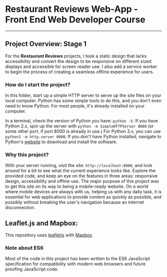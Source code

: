 # Restaurant Reviews Web-App - Front End Web Developer Course
---

## Project Overview: Stage 1

For the **Restaurant Reviews** projects, I took a static design that lacks accessibility and convert the design to be responsive on different sized displays and accessible for screen reader use. I also add a service worker to begin the process of creating a seamless offline experience for users.

### How do I start the project?

In this folder, start up a simple HTTP server to serve up the site files on your local computer. Python has some simple tools to do this, and you don't even need to know Python. For most people, it's already installed on your computer.

In a terminal, check the version of Python you have: `python -V`. If you have Python 2.x, spin up the server with `python -m SimpleHTTPServer 8000` (or some other port, if port 8000 is already in use.) For Python 3.x, you can use `python3 -m http.server 8000`. If you don't have Python installed, navigate to Python's [website](https://www.python.org/) to download and install the software.

### Why this project?

With your server running, visit the site: `http://localhost:8000`, and look around for a bit to see what the current experience looks like. Explore the provided code, and keep an eye on the features in three areas: responsive design, accessibility and offline use.
The major purpose of this project was to get this site on its way to being a mobile-ready website.
On a world where mobile devices are always with us, helping us with any daily task, it is essential for web applications to provide content as quickly as possible, and possibly without breaking the user's navigation because an internet disconnection.

## Leaflet.js and Mapbox:

This repository uses [leafletjs](https://leafletjs.com/) with [Mapbox](https://www.mapbox.com/).

### Note about ES6

Most of the code in this project has been written to the ES6 JavaScript specification for compatibility with modern web browsers and future proofing JavaScript code.
